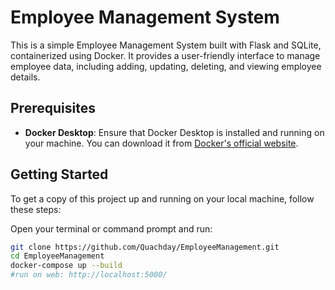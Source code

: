 # Employee Management System

This is a simple Employee Management System built with Flask and SQLite, containerized using Docker. It provides a user-friendly interface to manage employee data, including adding, updating, deleting, and viewing employee details.

## Prerequisites

- **Docker Desktop**: Ensure that Docker Desktop is installed and running on your machine. You can download it from [Docker's official website](https://www.docker.com/products/docker-desktop).

## Getting Started

To get a copy of this project up and running on your local machine, follow these steps:


Open your terminal or command prompt and run:

```bash
git clone https://github.com/Quachday/EmployeeManagement.git
cd EmployeeManagement
docker-compose up --build
#run on web: http://localhost:5000/


